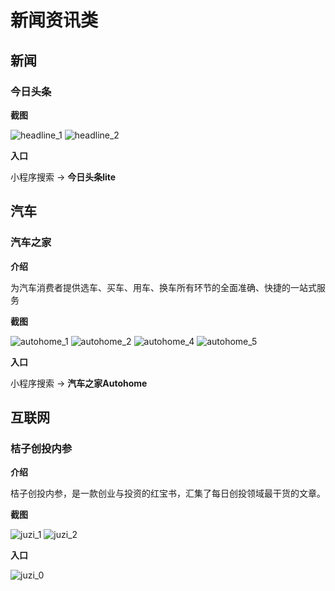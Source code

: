 # 新闻资讯类

## 新闻

### 今日头条

**截图**

![headline_1](images/news/headline_1.png)
![headline_2](images/news/headline_2.png)

**入口**

小程序搜索 -> **今日头条lite**

## 汽车

### 汽车之家

**介绍**

为汽车消费者提供选车、买车、用车、换车所有环节的全面准确、快捷的一站式服务

**截图**

![autohome_1](images/news/autohome_1.png)
![autohome_2](images/news/autohome_2.png)
![autohome_4](images/news/autohome_4.png)
![autohome_5](images/news/autohome_5.png)

**入口**

小程序搜索 -> **汽车之家Autohome**


## 互联网

### 桔子创投内参

**介绍**

桔子创投内参，是一款创业与投资的红宝书，汇集了每日创投领域最干货的文章。

**截图**

![juzi_1](images/news/juzi_1.jpg)
![juzi_2](images/news/juzi_2.jpg)

**入口**

![juzi_0](images/news/juzi_0.jpg)